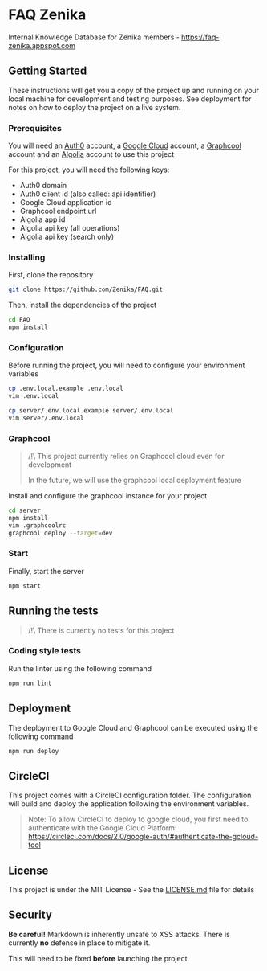 # FAQ Zenika

Internal Knowledge Database for Zenika members - https://faq-zenika.appspot.com

## Getting Started

These instructions will get you a copy of the project up and running on your local machine for development and testing purposes. See deployment for notes on how to deploy the project on a live system.

### Prerequisites

You will need an [Auth0](https://auth0.com/) account, a [Google Cloud](https://cloud.google.com) account, a [Graphcool](https://www.graph.cool/) account and an [Algolia](https://www.algolia.com/) account to use this project

For this project, you will need the following keys:

* Auth0 domain
* Auth0 client id (also called: api identifier)
* Google Cloud application id
* Graphcool endpoint url
* Algolia app id
* Algolia api key (all operations)
* Algolia api key (search only)

### Installing

First, clone the repository

```bash
git clone https://github.com/Zenika/FAQ.git
```

Then, install the dependencies of the project

```bash
cd FAQ
npm install
```

### Configuration

Before running the project, you will need to configure your environment variables

```bash
cp .env.local.example .env.local
vim .env.local

cp server/.env.local.example server/.env.local
vim server/.env.local
```

### Graphcool

> /!\ This project currently relies on Graphcool cloud even for development
>
> In the future, we will use the graphcool local deployment feature

Install and configure the graphcool instance for your project

```bash
cd server
npm install
vim .graphcoolrc
graphcool deploy --target=dev
```

### Start

Finally, start the server

```bash
npm start
```

## Running the tests

> /!\ There is currently no tests for this project

### Coding style tests

Run the linter using the following command

```bash
npm run lint
```

## Deployment

The deployment to Google Cloud and Graphcool can be executed using the following command

```bash
npm run deploy
```

## CircleCI

This project comes with a CircleCI configuration folder.
The configuration will build and deploy the application following the environment variables.

> Note: To allow CircleCI to deploy to google cloud, you first need to authenticate
> with the Google Cloud Platform: https://circleci.com/docs/2.0/google-auth/#authenticate-the-gcloud-tool

## License

This project is under the MIT License - See the [LICENSE.md](LICENSE.md) file for details

## Security

**Be careful!** Markdown is inherently unsafe to XSS attacks. There is currently **no** defense in place to mitigate it.

This will need to be fixed **before** launching the project.

